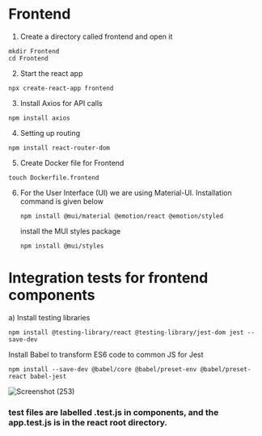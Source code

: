 # Frontend
1) Create a directory called frontend and open it
```shell
mkdir Frontend
cd Frontend
```
   
2) Start the react app
```shell
npx create-react-app frontend
```

3) Install Axios for API calls
```shell
npm install axios
```

4) Setting up routing
```shell
npm install react-router-dom
```
5) Create Docker file for Frontend
```shell
touch Dockerfile.frontend
```

6) For the User Interface (UI) we are using Material-UI. Installation command is given below
   ```shell
   npm install @mui/material @emotion/react @emotion/styled
   ```
    install the MUI styles package

   ```shell
   npm install @mui/styles
   ```
# Integration tests for frontend components

a) Install testing libraries
```shell
npm install @testing-library/react @testing-library/jest-dom jest --save-dev
```
Install Babel to transform ES6 code to common JS for Jest
```shell
npm install --save-dev @babel/core @babel/preset-env @babel/preset-react babel-jest
```

![Screenshot (253)](https://github.com/KNyathi/DataParser/assets/124944851/147059eb-5582-4982-90e5-e8790e577b2c)

### test files are labelled .test.js in components, and the app.test.js is in the react root directory.



